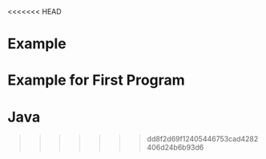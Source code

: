 <<<<<<< HEAD
# Example
Example for First Program
=======
# Java
>>>>>>> dd8f2d69f12405446753cad4282406d24b6b93d6
